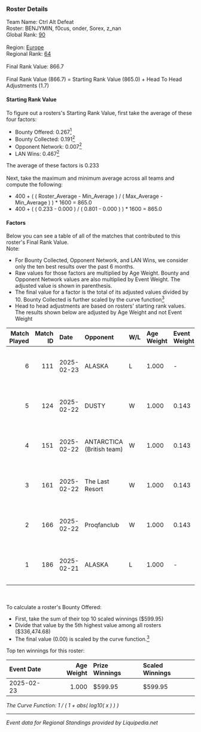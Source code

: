 ### Roster Details<br />
Team Name: Ctrl Alt Defeat<br />
Roster: BENJYMIN, f0cus, onder, Sorex, z_nan<br />
Global Rank: [90](../standings_global.md)<br />
<br />
Region: [Europe]( ../standings_europe.md)<br />
Regional Rank: [64]( ../standings_europe.md)<br />
<br />
Final Rank Value:  866.7<br />
<br />
Final Rank Value (866.7) = Starting Rank Value (865.0) + Head To Head Adjustments (1.7)<br />

#### Starting Rank Value<br />
To figure out a rosters's Starting Rank Value, first take the average of these four factors:<br />
- Bounty Offered: 0.267[<sup>1</sup>](#table2)
- Bounty Collected: 0.191[<sup>2</sup>](#table1)
- Opponent Network: 0.007[<sup>2</sup>](#table1)
- LAN Wins: 0.467[<sup>2</sup>](#table1)

The average of these factors is 0.233<br />
<br />
Next, take the maximum and minimum average across all teams and compute the following:<br />
- 400 + ( ( Roster_Average - Min_Average ) / ( Max_Average - Min_Average ) ) * 1600 = 865.0
- 400 + ( ( 0.233 - 0.000 ) / ( 0.801 - 0.000 ) ) * 1600 = 865.0


#### Factors<br />
Below you can see a table of all of the matches that contributed to this roster's Final Rank Value.<br />
Note:<br />

- For Bounty Collected, Opponent Network, and LAN Wins, we consider only the ten best results over the past 6 months.
- Raw values for those factors are multiplied by Age Weight. Bounty and Opponent Network values are also multiplied by Event Weight. The adjusted value is shown in parenthesis.
- The final value for a factor is the total of its adjusted values divided by 10. Bounty Collected is further scaled by the curve function[<sup>3</sup>](#curveFunction)
- Head to head adjustments are based on rosters' starting rank values. The results shown below are adjusted by Age Weight and not Event Weight
<span id="table1"></span><br />


| Match Played | Match ID | Date       | Opponent                  | W/L | Age Weight | Event Weight | Bounty Collected | Opponent Network | LAN Wins  | H2H Adj. | Roster                               |
| -: | -: | :- | :- | :- | :- | :- | :- | :- | :- | -: | :- |
|            6 |      111 | 2025-02-23 | ALASKA                    | L   | 1.000      | -            | -                | -                | -         |   -15.81 | BENJYMIN, f0cus, onder, Sorex, z_nan |
|            5 |      124 | 2025-02-22 | DUSTY                     | W   | 1.000      | 0.143        | 0.001 (0.000)    | 0.140 (0.020)    | 1 (1.000) |    12.20 | BENJYMIN, f0cus, onder, Sorex, z_nan |
|            4 |      151 | 2025-02-22 | ANTARCTICA (British team) | W   | 1.000      | 0.143        | 0.002 (0.000)    | 0.123 (0.018)    | 1 (1.000) |     8.59 | BENJYMIN, f0cus, onder, Sorex, z_nan |
|            3 |      161 | 2025-02-22 | The Last Resort           | W   | 1.000      | 0.143        | 0.001 (0.000)    | 0.161 (0.023)    | 1 (1.000) |     8.94 | BENJYMIN, f0cus, onder, Sorex, z_nan |
|            2 |      166 | 2025-02-22 | Proqfanclub               | W   | 1.000      | 0.143        | 0.000 (0.000)    | 0.047 (0.007)    | 1 (1.000) |     3.32 | BENJYMIN, f0cus, onder, Sorex, z_nan |
|            1 |      186 | 2025-02-21 | ALASKA                    | L   | 1.000      | -            | -                | -                | -         |   -15.51 | BENJYMIN, f0cus, onder, Sorex, z_nan |

<br />
<span id="table2"></span><br />
To calculate a roster's Bounty Offered:<br />

- First, take the sum of their top 10 scaled winnings ($599.95)
- Divide that value by the 5th highest value among all rosters ($336,474.68)
- The final value (0.00) is scaled by the curve function.[<sup>3</sup>](#curveFunction)

Top ten winnings for this roster:<br />

| Event Date | Age Weight | Prize Winnings | Scaled Winnings |
| :- | -: | :- | :- |
| 2025-02-23 |      1.000 | $599.95        | $599.95         |


<span id="curveFunction"></span>_The Curve Function: 1 / ( 1 + abs( log10( x ) ) )_<br />

---
_Event data for Regional Standings provided by Liquipedia.net_<br />
